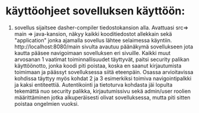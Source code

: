 # käyttöohjeet sovelluksen käyttöön:

1. sovellus sijaitsee dasher-compiler tiedostokansion alla. Avattuasi src=> main => java-kansion, näkyy kaikki kooditiedostot allekkain sekä "application" jonka ajamalla sovellus lähtee selaimessa käyntiin. http://localhost:8080/main sivulta avautuu päänäkymä sovellukseen
jota kautta pääsee navigoimaan sovelluksen eri sivuille. Kaikki muut arvosanan 1 vaatimat toiminnallisuudet täyttyvät, paitsi security palikan käyttöönotto, jonka koodi piti poistaa, koska en saanut kirjautumista toimimaan ja päässyt sovelluksessa siitä eteenpäin.
Osassa arvioitavissa kohdissa täyttyy myös kohdat 2 ja 3 esimerkiksi toimiva navigointipalkki ja kaksi entiteettiä. Autentikointi ja tietoturva kohdasta jäi lopulta tekemättä nuo security palikka, kirjautumissivu sekä admin/user roolien määrittäminen jotka alkuperäisesti
olivat sovelluksessa, mutta piti sitten poistaa ongelmien vuoksi.
